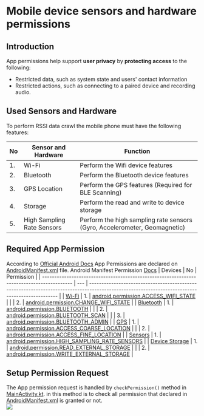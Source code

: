 # Mobile device sensors and hardware permissions
## Introduction
App permissions help support **user privacy** by **protecting access** to the following:
- Restricted data, such as system state and users' contact information
- Restricted actions, such as connecting to a paired device and recording audio.

## Used Sensors and Hardware
To perform RSSI data crawl the mobile phone must have the following features:

| No  | Sensor and Hardware        | Function                                                             |
| --- | -------------------------- | -------------------------------------------------------------------- |
| 1.  | Wi-Fi                      | Perform the Wifi device features                                     |
| 2.  | Bluetooth                  | Perform the Bluetooth device features                                |
| 3.  | GPS Location               | Perform the GPS features (Required for BLE Scanning)                 |
| 4.  | Storage                    | Perform the read and write to device storage                         |
| 5.  | High Sampling Rate Sensors | Perform the high sampling rate sensors (Gyro, Accelerometer, Geomagnetic) |

## Required App Permission
According to [Official Android Docs](https://developer.android.com/training/permissions/declaring) App Permissions are declared on [AndroidManifest.xml](https://github.com/danangwijaya750/Mobile_RSSI_Crawler/blob/main/app/src/main/AndroidManifest.xml) file.
Android Manifest Permission [Docs](https://developer.android.com/reference/android/Manifest.permission)
| Devices                                                                                    | No  | Permission                                                                                                                                      |
| ------------------------------------------------------------------------------------------ | --- | ----------------------------------------------------------------------------------------------------------------------------------------------- |
| [Wi-Fi](https://developer.android.com/guide/topics/connectivity/wifi-scan)                 | 1.  | [android.permission.ACCESS_WIFI_STATE](https://developer.android.com/reference/android/Manifest.permission#ACCESS_WIFI_STATE)                   |
|                                                                                            | 2.  | [android.permission.CHANGE_WIFI_STATE](https://developer.android.com/reference/android/Manifest.permission#CHANGE_WIFI_STATE)                   |
| [Bluetooth](https://developer.android.com/guide/topics/connectivity/bluetooth/permissions) | 1.  | [android.permission.BLUETOOTH](https://developer.android.com/reference/android/Manifest.permission#BLUETOOTH)                                   |
|                                                                                            | 2.  | [android.permission.BLUETOOTH_SCAN](https://developer.android.com/reference/android/Manifest.permission#BLUETOOTH_SCAN)                         |
|                                                                                            | 3.  | [android.permission.BLUETOOTH_ADMIN](https://developer.android.com/reference/android/Manifest.permission#BLUETOOTH_ADMIN)                       |
| [GPS](https://developer.android.com/training/location/permissions)                         | 1.  | [android.permission.ACCESS_COARSE_LOCATION](https://developer.android.com/reference/android/Manifest.permission#ACCESS_COARSE_LOCATION)         |
|                                                                                            | 2.  | [android.permission.ACCESS_FINE_LOCATION](https://developer.android.com/reference/android/Manifest.permission#ACCESS_FINE_LOCATION)             |
| [Sensors](https://developer.android.com/guide/topics/sensors/sensors_overview)             | 1.  | [android.permission.HIGH_SAMPLING_RATE_SENSORS](https://developer.android.com/reference/android/Manifest.permission#HIGH_SAMPLING_RATE_SENSORS) |
| [Device Storage](https://developer.android.com/training/data-storage)                      | 1.  | [android.permission.READ_EXTERNAL_STORAGE](https://developer.android.com/reference/android/Manifest.permission#READ_EXTERNAL_STORAGE)           |
|                                                                                            | 2.  | [android.permission.WRITE_EXTERNAL_STORAGE](https://developer.android.com/reference/android/Manifest.permission#WRITE_EXTERNAL_STORAGE)     |

## Setup Permission Request
The App permission request is handled by `checkPermission()` method in [MainActivity.kt](https://github.com/danangwijaya750/Mobile_RSSI_Crawler/blob/main/app/src/main/java/com/dngwjy/datasetcollector/MainActivity.kt#L133).
in this method is to check all permission that declared in [AndroidManifest.xml](https://github.com/danangwijaya750/Mobile_RSSI_Crawler/blob/main/app/src/main/AndroidManifest.xml) is granted or not.\
![](https://media.giphy.com/media/v1.Y2lkPTc5MGI3NjExMWZmYTdkMDM1ZmIzM2RiYjc0ZTM2ZDU3ZTg5MmExMjkyYzAwYzc0MCZlcD12MV9pbnRlcm5hbF9naWZzX2dpZklkJmN0PWc/eKfCdW4SrtGCcF1sZu/giphy.gif)

